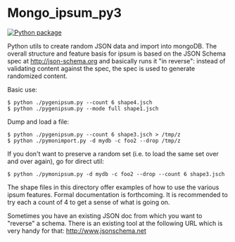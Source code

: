 Mongo_ipsum_py3
================

[![Python package](https://github.com/onemoretime/mongo_ipsum_py3/actions/workflows/lint.yml/badge.svg)](https://github.com/onemoretime/mongo_ipsum_py3/actions/workflows/lint.yml)

Python utils to create random JSON data and import into mongoDB.
The overall structure and feature basis for ipsum is based on the JSON
Schema spec at http://json-schema.org and basically runs it "in reverse":
instead of validating content against the spec, the spec is used to
generate randomized content.

Basic use:

```
$ python ./pygenipsum.py --count 6 shape4.jsch
$ python ./pygenipsum.py --mode full shape1.jsch
```

Dump and load a file:

```
$ python ./pygenipsum.py --count 6 shape3.jsch > /tmp/z
$ python ./pymonimport.py -d mydb -c foo2 --drop /tmp/z
```

If you don't want to preserve a random set (i.e. to load the same set
over and over again), go for direct util:

```
$ python ./pymonipsum.py -d mydb -c foo2 --drop --count 6 shape3.jsch
```

The shape files in this directory offer examples of how to use the various
ipsum features.  Formal documentation is forthcoming.  It is recommended to
try each a count of 4 to get a sense of what is going on.

Sometimes you have an existing JSON doc from which you want to "reverse" a schema.
There is an existing tool at the following URL which is very handy for that: http://www.jsonschema.net
